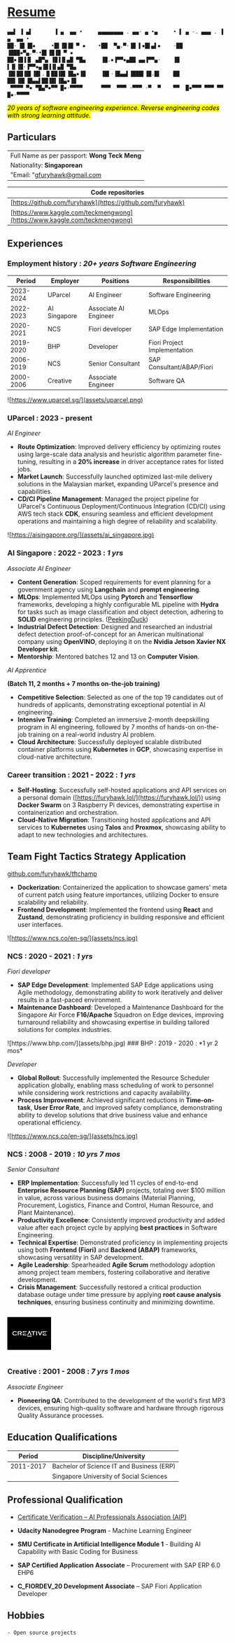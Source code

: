# [Resume](https://furyhawk.github.io/124c41/resume/)

```
▄▄▌ ▐ ▄▌       ▐ ▄  ▄▄ •     ▄▄▄▄▄▄▄▄ . ▄▄· ▄ •▄     • ▌ ▄ ·. ▄▄▄ . ▐ ▄  ▄▄ • 
██· █▌▐█▪     •█▌▐█▐█ ▀ ▪    •██  ▀▄.▀·▐█ ▌▪█▌▄▌▪    ·██ ▐███▪▀▄.▀·•█▌▐█▐█ ▀ ▪
██▪▐█▐▐▌ ▄█▀▄ ▐█▐▐▌▄█ ▀█▄     ▐█.▪▐▀▀▪▄██ ▄▄▐▀▀▄·    ▐█ ▌▐▌▐█·▐▀▀▪▄▐█▐▐▌▄█ ▀█▄
▐█▌██▐█▌▐█▌.▐▌██▐█▌▐█▄▪▐█     ▐█▌·▐█▄▄▌▐███▌▐█.█▌    ██ ██▌▐█▌▐█▄▄▌██▐█▌▐█▄▪▐█
 ▀▀▀▀ ▀▪ ▀█▄▀▪▀▀ █▪·▀▀▀▀      ▀▀▀  ▀▀▀ ·▀▀▀ ·▀  ▀    ▀▀  █▪▀▀▀ ▀▀▀ ▀▀ █▪·▀▀▀▀ 
```

<mark>*20 years of software engineering experience. Reverse engineering codes with strong learning attitude.*</mark>

## Particulars

<table>
    <tbody>
        <tr>
            <td>Full Name as per passport: <strong>Wong Teck Meng</strong></td>
        </tr>
        <tr>
            <td>Nationality: <strong>Singaporean</strong></td>
        </tr>
        <tr>
            <td>"Email: "<a href="mailto:gfuryhawk@gmail.com">gfuryhawk@gmail.com</a></td>
        </tr>
    </tbody>
</table>

| Code repositories                                                          |
| -------------------------------------------------------------------------- |
| [https://github.com/furyhawk](https://github.com/furyhawk)                 |
| [https://www.kaggle.com/teckmengwong](https://www.kaggle.com/teckmengwong) |


## Experiences

### Employment history : *20+ years Software Engineering*

| Period    | Employer     | Positions             | Responsibilities             |
| --------- | ------------ | --------------------- | ---------------------------- |
| 2023-2024 | UParcel      | AI Engineer           | Software Engineering         |
| 2022-2023 | AI Singapore | Associate AI Engineer | MLOps                        |
| 2020-2021 | NCS          | Fiori developer       | SAP Edge Implementation      |
| 2019-2020 | BHP          | Developer             | Fiori Project Implementation |
| 2006-2019 | NCS          | Senior Consultant     | SAP Consultant/ABAP/Fiori    |
| 2000-2006 | Creative     | Associate Engineer    | Software QA                  |

<p style="page-break-after: always;"> </p>


<!-- <table>
    <tbody>
        <tr>
            <td><img src="https://github.com/furyhawk/124c41/raw/main/docs/assets/ai_singapore.jpg" data-canonical-src="https://github.com/furyhawk/124c41/raw/main/docs/assets/ai_singapore.jpg" /></td>
            <td rowspan=3><strong>AI Singapore</strong> : 2022 - present</td>
        </tr>
    </tbody>
</table> -->

![https://www.uparcel.sg/](assets/uparcel.png)
### UParcel : 2023 - present
*AI Engineer*

* **Route Optimization**: Improved delivery efficiency by optimizing routes using large-scale data analysis and heuristic algorithm parameter fine-tuning, resulting in a **20% increase** in driver acceptance rates for listed jobs.
* **Market Launch**: Successfully launched optimized last-mile delivery solutions in the Malaysian market, expanding UParcel's presence and capabilities.
* **CD/CI Pipeline Management**: Managed the project pipeline for UParcel's Continuous Deployment/Continuous Integration (CD/CI) using AWS tech stack **CDK**, ensuring seamless and efficient development operations and maintaining a high degree of reliability and scalability.

![https://aisingapore.org/](assets/ai_singapore.jpg)
### AI Singapore : 2022 - 2023 : *1 yrs*
*Associate AI Engineer*

* **Content Generation**: Scoped requirements for event planning for a government agency using **Langchain** and **prompt engineering**.
* **MLOps**: Implemented MLOps using **Pytorch** and **Tensorflow** frameworks, developing a highly configurable ML pipeline with **Hydra** for tasks such as image classification and object detection, adhering to **SOLID** engineering principles. ([PeekingDuck](https://github.com/aisingapore/PeekingDuck))
* **Industrial Defect Detection**: Designed and researched an industrial defect detection proof-of-concept for an American multinational company using **OpenVINO**, deploying it on the **Nvidia Jetson Xavier NX Developer kit**.
* **Mentorship**: Mentored batches 12 and 13 on **Computer Vision**.

*AI Apprentice*

**(Batch 11, 2 months + 7 months on-the-job training)**

* **Competitive Selection**: Selected as one of the top 19 candidates out of hundreds of applicants, demonstrating exceptional potential in AI engineering.
* **Intensive Training**: Completed an immersive 2-month deepskilling program in AI engineering, followed by 7 months of hands-on on-the-job training on a real-world industry AI problem.
* **Cloud Architecture**: Successfully deployed scalable distributed container platforms using **Kubernetes** in **GCP**, showcasing expertise in cloud-native architecture.

### Career transition : 2021 - 2022 : *1 yrs*

* **Self-Hosting**: Successfully self-hosted applications and API services on a personal domain ([https://furyhawk.lol/](https://furyhawk.lol/)) using **Docker Swarm** on 3 Raspberry Pi devices, demonstrating expertise in containerization and orchestration.
* **Cloud-Native Migration**: Transitioning hosted applications and API services to **Kubernetes** using **Talos** and **Proxmox**, showcasing ability to adapt to new technologies and architectures.

**Team Fight Tactics Strategy Application**
-----------------------------------------

[github.com/furyhawk/tftchamp](https://github.com/furyhawk/tftchamp)

* **Dockerization**: Containerized the application to showcase gamers' meta of current patch using feature importances, utilizing Docker to ensure scalability and reliability.
* **Frontend Development**: Implemented the frontend using **React** and **Zustand**, demonstrating proficiency in building responsive and efficient user interfaces.

![https://www.ncs.co/en-sg/](assets/ncs.jpg)
### NCS : 2020 - 2021 : *1 yrs*

*Fiori developer*

* **SAP Edge Development**: Implemented SAP Edge applications using Agile methodology, demonstrating ability to work iteratively and deliver results in a fast-paced environment.
* **Maintenance Dashboard**: Developed a Maintenance Dashboard for the Singapore Air Force **F16/Apache** Squadron on Edge devices, improving turnaround reliability and showcasing expertise in building tailored solutions for complex industries.

<p style="page-break-after: always;"> </p>
![https://www.bhp.com/](assets/bhp.jpg) 
### BHP : 2019 - 2020 : *1 yr 2 mos*

*Developer*

* **Global Rollout**: Successfully implemented the Resource Scheduler application globally, enabling mass scheduling of work to personnel while considering work restrictions and capacity availability.
* **Process Improvement**: Achieved significant reductions in **Time-on-task**, **User Error Rate**, and improved safety compliance, demonstrating ability to develop solutions that drive business value and enhance operational efficiency.

![https://www.ncs.co/en-sg/](assets/ncs.jpg)

### NCS : 2008 - 2019 : *10 yrs 7 mos*

*Senior Consultant*

* **ERP Implementation**: Successfully led 11 cycles of end-to-end **Enterprise Resource Planning (SAP)** projects, totaling over $100 million in value, across various business domains (Material Planning, Procurement, Logistics, Finance and Control, Human Resource, and Plant Maintenance).
* **Productivity Excellence**: Consistently improved productivity and added value after each project cycle by applying **best practices** in Software Engineering.
* **Technical Expertise**: Demonstrated proficiency in implementing projects using both **Frontend (Fiori)** and **Backend (ABAP)** frameworks, showcasing versatility in SAP development.
* **Agile Leadership**: Spearheaded **Agile Scrum** methodology adoption among project team members, fostering collaborative and iterative development.
* **Crisis Management**: Successfully restored a critical production database outage under time pressure by applying **root cause analysis techniques**, ensuring business continuity and minimizing downtime.

![](assets/creative.jpg)

### Creative : 2001 - 2008 : *7 yrs 1 mos*

*Associate Engineer*

* **Pioneering QA**: Contributed to the development of the world's first MP3 devices, ensuring high-quality software and hardware through rigorous Quality Assurance processes.

<p style="page-break-after: always;"> </p>

## Education Qualifications

| Period    | Discipline/University                      |
| --------- | ------------------------------------------ |
| 2011-2017 | Bachelor of Science IT and Business (ERP)  |
|           | Singapore University of Social Sciences    |

## Professional Qualification

- [Certificate Verification &#8211; AI Professionals Association (AIP)](https://www.aip.org.sg/certificate-verification/2F363E7-2F36256-7B47D/)

- **Udacity Nanodegree Program** - Machine Learning Engineer

- **SMU Certificate in Artificial Intelligence Module 1** - Building AI Capability with Basic Coding for Business

- **SAP Certified Application Associate** – Procurement with SAP ERP 6.0 EHP6

- **C_FIORDEV_20 Development Associate** – SAP Fiori Application Developer

## Hobbies
    - Open source projects